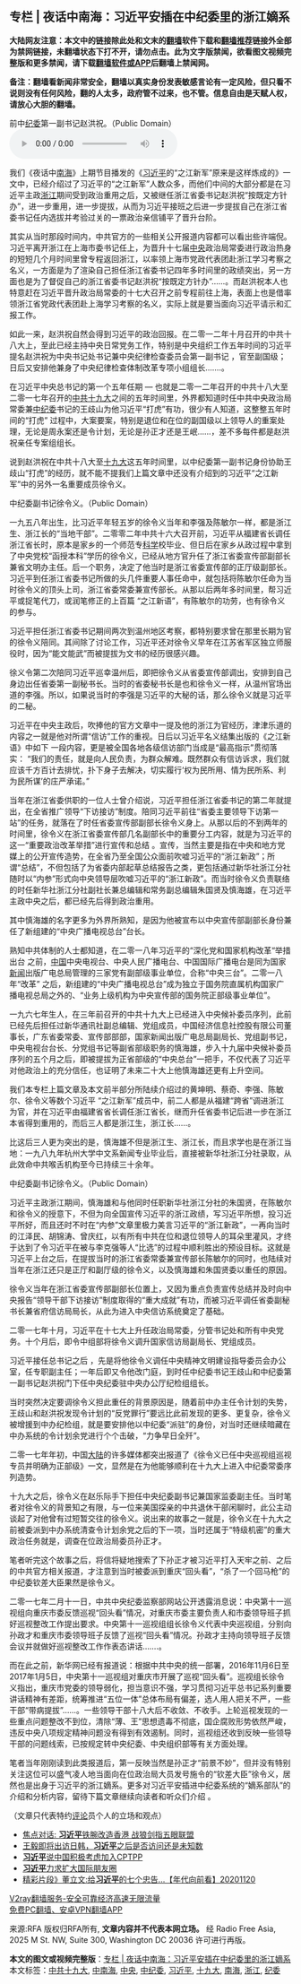  <h2>专栏 | 夜话中南海：习近平安插在中纪委里的浙江嫡系</h2> <p class="notice"><b>大陆网友注意：本文中的链接除此处和文末的<a href="https://github.com/bannedbook/fanqiang" >翻墙</a>软件下载和<a href="https://github.com/killgcd/justmysocks/blob/master/README.md">翻墙推荐</a>链接外全部为禁网链接，未翻墙状态下打不开，请勿点击。此为文字版禁闻，欲看图文视频完整版和更多禁闻，请下载<a href="https://github.com/bannedbook/fanqiang">翻墙软件或APP</a>后翻墙上禁闻网。</p><p>备注：翻墙看新闻非常安全，翻墙以真实身份发表敏感言论有一定风险，但只看不说则没有任何风险，翻的人太多，政府管不过来，也不管。信息自由是天赋人权，请放心大胆的翻墙。</b></p>  <div class="entry"> <p>前中<a href="https://www.bannedbook.org/bnews/tag/%e7%ba%aa%e5%a7%94/" class="st_tag internal_tag" rel="tag" title="标签 纪委 下的日志">纪委</a>第一副书记赵洪祝。（Public Domain）<audio controls="controls" class="story_audio" type="audio/mpeg" preload="metadata" src="https://www.rfa.org/mandarin/zhuanlan/yehuazhongnanhai/gx-11202020161407.html/m1120gxeweb.mp3"></audio></p> <p>我们《夜话中<a href="https://www.bannedbook.org/bnews/tag/%e5%8d%97%e6%b5%b7/" class="st_tag internal_tag" rel="tag" title="标签 南海 下的日志">南海</a>》上期节目播发的《<a href="https://www.bannedbook.org/bnews/tag/%e4%b9%a0%e8%bf%91%e5%b9%b3/" class="st_tag internal_tag" rel="tag" title="标签 习近平 下的日志">习近平</a>的“之江新军”原来是这样炼成的》一文中，已经介绍过了习近平的“之江新军”人数众多，而他们中间的大部分都是在习近平主政<a href="https://www.bannedbook.org/bnews/tag/%e6%b5%99%e6%b1%9f/" class="st_tag internal_tag" rel="tag" title="标签 浙江 下的日志">浙江</a>期间受到政治重用之后，又被继任浙江省委书记赵洪祝“按既定方针办”，进一步重用，进一步提拔，从而为习近平接班之后进一步提拔自己在浙江省委书记任内选拔并考验过关的一票政治亲信铺平了晋升台阶。</p> <p>其实从当时那段时间内，中共官方的一些相关公开报道内容都可以看出些许端倪。习近平离开浙江在上海市委书记任上，为晋升十七届<a href="https://www.bannedbook.org/bnews/tag/%E4%B8%AD%E5%A4%AE/" class="st_tag internal_tag" rel="tag" title="标签 中央 下的日志">中央</a>政治局常委进行政治热身的短短几个月时间里曾专程返回浙江，以率领上海市党政代表团赴浙江学习考察之名义，一方面是为了渲染自己担任浙江省委书记四年多时间里的政绩突出，另一方面也是为了督促自己的浙江省委书记赵洪祝“按既定方针办”……。而赵洪祝本人也特意赶在习近平晋升政治局常委的十七大召开之前专程前往上海，表面上也是借率领浙江省党政代表团赴上海学习考察的名义，实际上就是要当面向习近平请示和汇报工作。</p> <p>如此一来，赵洪祝自然会得到习近平的政治回报。在二零一二年十月召开的中共十八大上，至此已经主持中央日常党务工作，特别是中央组织工作五年时间的习近平提名赵洪祝为中央书记处书记兼中央纪律检查委员会第一副书记 ，官至副国级；日后又安排他兼身了中央纪律检查体制改革专项小组组长…….。</p> <p>在习近平中央总书记的第一个五年任期 &#8212; 也就是二零一二年召开的中共十八大至二零一七年召开的<a href="https://www.bannedbook.org/bnews/tag/%e4%b8%ad%e5%85%b1%e5%8d%81%e4%b9%9d%e5%a4%a7/" class="st_tag internal_tag" rel="tag" title="标签 中共十九大 下的日志">中共十九大</a>之间的五年时间里，外界都知道时任中共中央政治局常委兼<a href="https://www.bannedbook.org/bnews/tag/%e4%b8%ad%e7%ba%aa%e5%a7%94/" class="st_tag internal_tag" rel="tag" title="标签 中纪委 下的日志">中纪委</a>书记的王歧山为他习近平“打虎”有功，很少有人知道，这整整五年时间的“打虎” 过程中，大案要案，特别是退位和在位的副国级以上领导人的重案处理，无论是周永案还是令计划，无论是孙正才还是王岷……，差不多每件都是赵洪祝亲任专案组组长。</p> <p>说到赵洪祝在中共十八大至<a href="https://www.bannedbook.org/bnews/tag/%e5%8d%81%e4%b9%9d%e5%a4%a7/" class="st_tag internal_tag" rel="tag" title="标签 十九大 下的日志">十九大</a>这五年时间里，以中纪委第一副书记身份协助王歧山“打虎”的经历，就不能不提我们上篇文章中还没有介绍到的习近平“之江新军”中的另外一名重要成员徐令义。</p> <p>中纪委副书记徐令义。（Public Domain） </p>  <p>一九五八年出生，比习近平年轻五岁的徐令义当年和李强及陈敏尔一样，都是浙江生、浙江长的“当地干部”。二零零二年中共十六大召开前，习近平从福建省长调任浙江省长时，原本是家乡的一个师范专<span class='wp_keywordlink'><a href="https://www.bannedbook.org/forum11/topic309.html" title="禁片：“科学”的棍子" target="_blank">科学</a></span>校毕业、但日后在家乡从政过程中拿到了中央党校“函授本科”学历的徐令义，已经从地方官升任了浙江省委宣传部副部长兼省文明办主任。后一个职务，决定了他当时是浙江省委宣传部的正厅级副部长。习近平到任浙江省委书记所做的头几件重要人事任命中，就包括将陈敏尔任命为当时徐令义的顶头上司，浙江省委常委兼宣传部长。从那以后两年多时间里，帮习近平或捉笔代刀，或润笔修正的上百篇 “之江新语”，有陈敏尔的功劳，也有徐令义的参与。</p> <p>习近平担任浙江省委书记期间两次到温州地区考察，都特别要求曾在那里长期为官的徐令义陪同。其间除了讨论工作，习近平还对徐令义早年在江苏省军区独立师服役时，因为“能文能武”而被提拔为文书的经历很感兴趣。</p> <p>徐义令第二次陪同习近平巡幸温州后，即把徐令义从省委宣传部调出，安排到自己身边出任省委第一副秘书长。当时的省委秘书长是也和徐令义一样，从温州官场出道的李强。所以，如果说当时的李强是习近平的大秘的话，那么徐令义就是习近平的二秘。</p> <p>习近平在中央主政后，吹捧他的官方文章中一提及他的浙江为官经历，津津乐道的内容之一就是他对所谓“信访”工作的重视。日后以习近平名义结集出版的《之江新语》中如下 一段内容，更是被全国各地各级信访部门当成是“最高指示”贯彻落实： “我们的责任，就是向人民负责，为群众解难。既然群众有信访诉求，我们就应该千方百计去排忧，扑下身子去解决，切实履行‘权为民所用、情为民所系、利为民所谋’的庄严承诺。”</p> <p>当年在浙江省委供职的一位人士曾介绍说，习近平担任浙江省委书记的第二年就提出，在全省推广领导“下访接访”制度。陪同习近平前往“省委主要领导下访第一站”的任务，就落在了时任省委宣传部副部长徐令义身上。从那以后的不到两年的时间里，徐令义在浙江省委宣传部几名副部长中的重要分工内容，就是为习近平的这一“重要政治改革举措”进行宣传和总结 。宣传，当然主要是指在中央和地方党媒上的公开宣传造势，在全省乃至全国公众面前吹嘘习近平的“浙江新政”；所谓“总结”，不但包括了为省委内部起草总结报告之类，更包括通过新华社浙江分社随时以“内参”形式向中央领导层吹嘘习近平的“浙江新政”。而当时徐令义负责联络的时任新华社浙江分社副社长兼总编辑和常务副总编辑朱国贤及慎海雄，在习近平主政中央之后，都已经先后得到政治重用。</p> <p>其中慎海雄的名字更多为外界所熟知，是因为他被宣布以中央宣传部副部长身份兼任了新组建的“中央广播电视总台”台长。</p> <p>熟知中共体制的人士都知道，在二零一八年习近平的“深化党和国家机构改革“举措出台 之前，<span class='wp_keywordlink_affiliate'><a href="https://www.bannedbook.org/" title="中国" target="_blank">中国</a></span>中央电视台、中央人民广播电台、中国国际广播电台是同为国家<span class='wp_keywordlink_affiliate'><a href="https://www.bannedbook.org/" title="新闻">新闻</a></span>出版广电总局管理的三家党有副部级事业单位，合称“中央三台”。二零一八年“改革” 之后，新组建的“中央广播电视总台”成为独立于国务院直属机构国家广播电视总局之外的、“业务上级机构为中央宣传部的国务院正部级事业单位”。</p>  <p>一九六七年生人，在三年前召开的中共十九大上已经进入中央候补委员序列，此前已经先后担任过新华通讯社副总编辑、党组成员，中国经济信息社控股有限公司董事长，广东省委常委、宣传部部部，国家新闻出版广电总局副局长、党组副书记，中央电视台台长、分党组书记等副省部级职务的慎海雄，步入十九届中央候补委员序列的五个月之后，即被提拔为正省部级的“中央总台”一把手，不仅代表了习近平对他政治上的充分信任，也证明了未来二十大上他慎海雄还更有上升空间。</p> <p>我们本专栏上篇文章及本文前半部分所陆续介绍过的黄坤明、蔡奇、李强、陈敏尔、徐令义等数个习近平 “之江新军”成员中，前二人都是从福建“跨省”调进浙江为官，并在习近平由福建省省长调任浙江省长，继而升任省委书记后进一步在浙江本省得到重用的，而后三人都是浙江生，浙江长……。</p> <p>比这后三人更为突出的是，慎海雄不但是浙江生、浙江长，而且求学也是在浙江当地：一九八九年杭州大学中文系新闻专业毕业后，直接被新华社浙江分社录取，从此效命中共喉舌机构至今已持续三十余年。</p> <p>中纪委副书记徐令义。（Public Domain） </p> <p>习近平主政浙江期间，慎海雄和与他同时任职新华社浙江分社的朱国贤，在陈敏尔和徐令义的授意下，不但为向全国宣传习近平的浙江政绩，写习近平所想，投习近平所好，而且还时不时在“内参”文章里极力美言习近平的“浙江新政”，一再向当时的江泽民、胡锦涛、曾庆红，以有所有中共在位和退位领导人的耳朵里灌风，才终于达到了令习近平在被与李克强等人“比选”的过程中顺利胜出的预设目标。这就是习近平上台之后，在提拔当时的浙江省委常委兼宣传部长陈敏尔的同时，也陆续对当年在浙江还只是正厅和副厅级的徐令义，以及慎海雄和朱国贤委以重任的原因。</p> <p>徐令义当年在浙江省委宣传部副部长位置上，又因为重点负责宣传总结并及时向中央报告“领导干部下访接访”制度取得的“重大成就”有功，而被习近平调任省委副秘书长兼省府信访局局长，从此为进入中央信访系统奠定了基础。</p> <p>二零一七年十月，习近平在十七大上升任政治局常委，分管书记处和所有中央党务。十个月后，即令中组部将徐令义调升国家信访局副局长、党组成员。</p>  <p>习近平接任总书记之后 ，先是将他徐令义调任中央精神文明建设指导委员会办公室，任专职副主任；一年后即又令他改门庭，到时任中纪委书记王歧山和中纪委第一副书记赵洪祝门下任中央纪委驻中央办公厅纪检组组长。</p> <p>当时突然决定要调徐令义担此重任的背景原因是，随着前中办主任令计划的失势，王歧山和赵洪祝发现令计划的“反党罪行”要远比此前发现的更多、更复杂，徐令义被增援到中办纪检组，就是要安排他以中纪委“派驻”的身份，对当时还继续暗藏在中办系统的令计划余党进行个个击破，“力争早日全歼”。</p> <p>二零一七年年初，中国<span class='wp_keywordlink_affiliate'><a href="https://www.bannedbook.org/" title="大陆" target="_blank">大陆</a></span>的许多媒体都突出报道了《徐令义已任中央巡视组巡视专员并明确为正部级》一文，显然是在为他能够顺利在十九大上进入中纪委常委序列造势。</p> <p>十九大之后，徐令义在赵乐际手下担任中央纪委副书记兼国家监委副主任。当时笔者对徐令义的背景知之有限，与一位来美国探亲的中共退休干部闲聊时，此公主动谈起了对他曾有过短暂交往的徐令义。说出来的故事之一就是，徐令义在十九大之前被委派到中办系统清查令计划余党之后的下一项，当时还属于“特级机密”的重大政治任务就是，调查在位政治局委员孙正才。</p> <p>笔者听完这个故事之后，将信将疑地搜索了下孙正才被习近平打入天牢之前、之后的中共官方相关报道，才注意到当时被委派到重庆“回头看”，“杀了一个回马枪”的中纪委钦差大臣果然是徐令义。</p> <p>二零一七年二月十一日，中共中央纪委监察部网站公开透露消息说：中央第十一巡视组向重庆市委反馈巡视“回头看”情况，对重庆市委主要负责人和市委领导班子抓好巡视整改工作提出要求。中央第十一巡视组组长徐令义代表中央巡视组，分别向孙政才和重庆市委领导班子反馈了巡视“回头看”情况。孙政才主持向领导班子反馈会议并就做好巡视整改工作作表态讲话…….。</p> <p>而在此之前，新华网已经有报道说：根据中共中央的统一部署，2016年11月6日至2017年1月5日，中央第十一巡视组对重庆市开展了巡视“回头看”。巡视组长徐令义指出，重庆市党委的领导弱化，担当意识不强，学习贯彻习近平总书记系列重要讲话精神有差距，统筹推进“五位一体”总体布局有偏差，选人用人把关不严，一些干部“带病提拔”……。一些领导干部十八大后不收敛、不收手。上轮巡视发现的一些重点问题整改不到位，清除“薄、王”思想遗毒不彻底，国企腐败形势依然严峻，违反中央八项规定精神问题没有得到有效遏制。同时，巡视组还收到反映一些领导干部的问题线索，已按规定转中央纪委、中央组织部等有关方面处理。</p>  <p>笔者当年刚刚读到此类报道后，第一反映当然是孙正才“前景不妙”，但并没有特别关注这位可以盛气凌人地当面向在位政治局大员发号施令的“钦差大臣”徐令义，居然也是出身于习近平的浙江嫡系。更多对习近平安插进中纪委系统的“嫡系部队”的介绍和分析内容，留待下篇文章继续向读者和听众们介绍 。</p> <p>（文章只代表特约<span class='wp_keywordlink_affiliate'><a href="https://www.bannedbook.org/bnews/comments/" title="新闻评论" target="_blank">评论</a></span>员个人的立场和观点）</p> <ul class='op-related-articles' title='相关阅读'> <li><a href='https://www.bannedbook.org/bnews/cnnews/hknews/20201121/1434417.html' target='_blank'>焦点对话: <b>习近平</b>铁腕改造香港 战狼剑指五眼联盟</a></li> <li><a href='https://www.bannedbook.org/bnews/headline/20201121/1434398.html' target='_blank'>王毅即将出访日韩，<b>习近平</b>之后是否访问还是未知数</a></li> <li><a href='https://www.bannedbook.org/bnews/headline/20201121/1434355.html' target='_blank'><b>习近平</b>说中国积极考虑加入CPTPP</a></li> <li><a href='https://www.bannedbook.org/bnews/headline/20201121/1434341.html' target='_blank'><b>习近平</b>力求扩大国际朋友圈</a></li> <li><a href='https://www.bannedbook.org/bnews/taiwannews/20201120/1434308.html' target='_blank'>精彩片段》董立文:给<b>习近平</b>的七个忠告...【年代向前看】20201120</a></li> </ul> <p class="texttj"> <a href="https://www.bannedbook.org/forum23/topic22702.html" target="_blank">V2ray翻墙服务-安全可靠经济高速无限流量</a><br/> <a href="https://github.com/bannedbook/fanqiang/wiki/%E7%A6%81%E9%97%BB%E7%BD%91%E5%AE%89%E5%8D%93%E7%BF%BB%E5%A2%99%E6%96%B0%E9%97%BBAPP" target="_blank">免费PC翻墙、安卓VPN翻墙APP</a></p><p>来源:RFA  版权归RFA所有, <strong>文章内容并不代表本网立场。</strong>  经 Radio Free Asia, 2025 M St. NW, Suite 300, Washington DC 20036 许可进行再版。</p><a name='sharetosocial'></a>       <div><b>本文的图文或视频完整版</b>：<a href='https://www.bannedbook.org/bnews/cbnews/20201121/1434445.html'>专栏 | 夜话中南海：习近平安插在中纪委里的浙江嫡系</a></div>  </div><!--END ENTRY--> <div class="postfooter"> <div>本文标签：<a href="https://www.bannedbook.org/bnews/tag/%e4%b8%ad%e5%85%b1%e5%8d%81%e4%b9%9d%e5%a4%a7/" rel="tag">中共十九大</a>, <a href="https://www.bannedbook.org/bnews/tag/%e4%b8%ad%e5%8d%97%e6%b5%b7/" rel="tag">中南海</a>, <a href="https://www.bannedbook.org/bnews/tag/%E4%B8%AD%E5%A4%AE/" rel="tag">中央</a>, <a href="https://www.bannedbook.org/bnews/tag/%e4%b8%ad%e7%ba%aa%e5%a7%94/" rel="tag">中纪委</a>, <a href="https://www.bannedbook.org/bnews/tag/%e4%b9%a0%e8%bf%91%e5%b9%b3/" rel="tag">习近平</a>, <a href="https://www.bannedbook.org/bnews/tag/%e5%8d%81%e4%b9%9d%e5%a4%a7/" rel="tag">十九大</a>, <a href="https://www.bannedbook.org/bnews/tag/%e5%8d%97%e6%b5%b7/" rel="tag">南海</a>, <a href="https://www.bannedbook.org/bnews/tag/%e6%b5%99%e6%b1%9f/" rel="tag">浙江</a>, <a href="https://www.bannedbook.org/bnews/tag/%e7%ba%aa%e5%a7%94/" rel="tag">纪委</a></div>  </div><!--END POSTFOOTER--> 